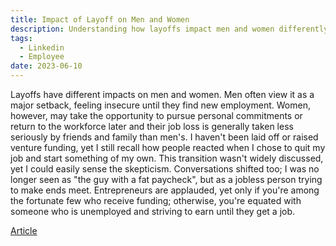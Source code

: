 ```yaml
---
title: Impact of Layoff on Men and Women
description: Understanding how layoffs impact men and women differently
tags:
  - Linkedin
  - Employee
date: 2023-06-10
---
```

Layoffs have different impacts on men and women. Men often view it as a major setback, feeling insecure until they find new employment. Women, however, may take the opportunity to pursue personal commitments or return to the workforce later and their job loss is generally taken less seriously by friends and family than men's. I haven't been laid off or raised venture funding, yet I still recall how people reacted when I chose to quit my job and start something of my own. This transition wasn't widely discussed, yet I could easily sense the skepticism. Conversations shifted too; I was no longer seen as "the guy with a fat paycheck", but as a jobless person trying to make ends meet. Entrepreneurs are applauded, yet only if you're among the fortunate few who receive funding; otherwise, you're equated with someone who is unemployed and striving to earn until they get a job.

[Article](https://hbr.org/2023/02/research-how-losing-a-high-paying-job-affects-family-relationships)